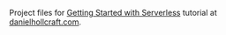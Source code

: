 Project files for [Getting Started with Serverless](https://www.danielhollcraft.com/blog/deploy-aws-lambda-function-serverless/) tutorial at [danielhollcraft.com](https://danielhollcraft.com).